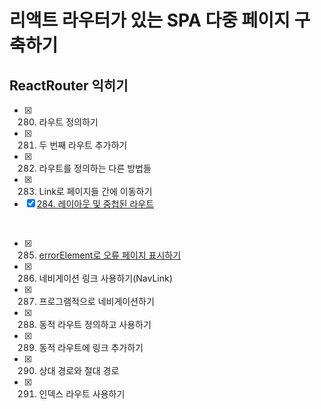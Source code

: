 # 리액트 라우터가 있는 SPA 다중 페이지 구축하기

## ReactRouter 익히기

- [x] 280. 라우트 정의하기
- [x] 281. 두 번째 라우트 추가하기
- [x] 282. 라우트를 정의하는 다른 방법들
- [x] 283. Link로 페이지들 간에 이동하기
- [x] [284. 레이아웃 및 중첩된 라우트](https://github.com/chaehaeun/React-section20/issues/1)

<br/>

- [x] 285. [errorElement로 오류 페이지 표시하기](https://github.com/chaehaeun/React-section20/issues/2)
- [x] 286. 네비게이션 링크 사용하기(NavLink)
- [x] 287. 프로그램적으로 네비게이션하기
- [x] 288. 동적 라우트 정의하고 사용하기
- [x] 289. 동적 라우트에 링크 추가하기
- [x] 290. 상대 경로와 절대 경로
- [x] 291. 인덱스 라우트 사용하기
